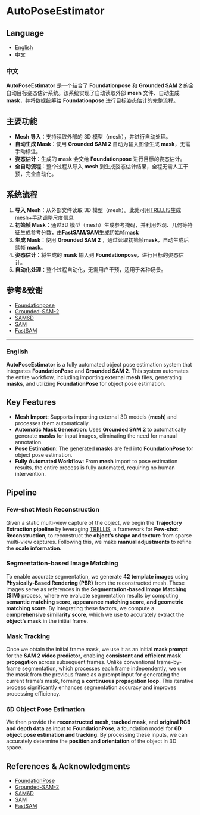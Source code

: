 # AutoPoseEstimator
## Language

- [English](#english)
- [中文](#中文)

### 中文
**AutoPoseEstimator** 是一个结合了 **Foundationpose** 和 **Grounded SAM 2** 的全自动目标姿态估计系统。该系统实现了自动读取外部 **mesh** 文件、自动生成 **mask**，并将数据统筹给 **Foundationpose** 进行目标姿态估计的完整流程。

## 主要功能

- **Mesh 导入**：支持读取外部的 3D 模型（mesh），并进行自动处理。
- **自动生成 Mask**：使用 **Grounded SAM 2** 自动为输入图像生成 **mask**，无需手动标注。
- **姿态估计**：生成的 **mask** 会交给 **Foundationpose** 进行目标的姿态估计。
- **全自动流程**：整个过程从导入 **mesh** 到生成姿态估计结果，全程无需人工干预，完全自动化。

## 系统流程

1. **导入 Mesh**：从外部文件读取 3D 模型（mesh）。此处可用[TRELLIS](https://github.com/microsoft/TRELLIS)生成mesh+手动调整尺度信息
2. **初始帧 Mask**：通过3D 模型（mesh）生成参考掩码，并利用外观、几何等特征生成参考分数，由**FastSAM/SAM**生成初始帧**mask**
3. **生成 Mask**：使用 **Grounded SAM 2** ，通过读取初始帧**mask**，自动生成后续帧 **mask**。
4. **姿态估计**：将生成的 **mask** 输入到 **Foundationpose**，进行目标的姿态估计。
5. **自动化处理**：整个过程自动化，无需用户干预，适用于各种场景。

## 参考&致谢
- [Foundationpose](https://github.com/username/cnos)
- [Grounded-SAM-2](https://github.com/IDEA-Research/Grounded-SAM-2)
- [SAM6D](https://github.com/JiehongLin/SAM-6D/tree/main)
- [SAM](https://github.com/facebookresearch/sam)
- [FastSAM](https://github.com/facebookresearch/fastsam)


---

### English

**AutoPoseEstimator** is a fully automated object pose estimation system that integrates **FoundationPose** and **Grounded SAM 2**. This system automates the entire workflow, including importing external **mesh** files, generating **masks**, and utilizing **FoundationPose** for object pose estimation.  

## Key Features

- **Mesh Import**: Supports importing external 3D models (**mesh**) and processes them automatically.  
- **Automatic Mask Generation**: Uses **Grounded SAM 2** to automatically generate **masks** for input images, eliminating the need for manual annotation.  
- **Pose Estimation**: The generated **masks** are fed into **FoundationPose** for object pose estimation.  
- **Fully Automated Workflow**: From **mesh** import to pose estimation results, the entire process is fully automated, requiring no human intervention.  

## Pipeline

### **Few-shot Mesh Reconstruction**  

Given a static multi-view capture of the object, we begin the **Trajectory Extraction pipeline** by leveraging [TRELLIS](https://github.com/microsoft/TRELLIS), a framework for **Few-shot Reconstruction**, to reconstruct the **object’s shape and texture** from sparse multi-view captures. Following this, we make **manual adjustments** to refine the **scale information**.  

### **Segmentation-based Image Matching**  

To enable accurate segmentation, we generate **42 template images** using **Physically-Based Rendering (PBR)** from the reconstructed mesh. These images serve as references in the **Segmentation-based Image Matching (SIM)** process, where we evaluate segmentation results by computing **semantic matching score, appearance matching score, and geometric matching score**. By integrating these factors, we compute a **comprehensive similarity score**, which we use to accurately extract the **object’s mask** in the initial frame.  

### **Mask Tracking**  

Once we obtain the initial frame mask, we use it as an initial **mask prompt** for the **SAM 2 video predictor**, enabling **consistent and efficient mask propagation** across subsequent frames. Unlike conventional frame-by-frame segmentation, which processes each frame independently, we use the mask from the previous frame as a prompt input for generating the current frame’s mask, forming a **continuous propagation loop**. This iterative process significantly enhances segmentation accuracy and improves processing efficiency.  

### **6D Object Pose Estimation**  

We then provide the **reconstructed mesh**, **tracked mask**, and **original RGB and depth data** as input to **FoundationPose**, a foundation model for **6D object pose estimation and tracking**. By processing these inputs, we can accurately determine the **position and orientation** of the object in 3D space.  

## **References & Acknowledgments**  

- [FoundationPose](https://github.com/username/cnos)  
- [Grounded-SAM-2](https://github.com/IDEA-Research/Grounded-SAM-2)  
- [SAM6D](https://github.com/JiehongLin/SAM-6D/tree/main)  
- [SAM](https://github.com/facebookresearch/sam)  
- [FastSAM](https://github.com/facebookresearch/fastsam)  

